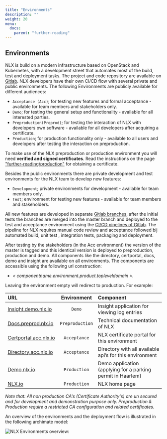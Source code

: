 ```yaml
---
title: "Environments"
description: ""
weight: 20
menu:
  docs:
    parent: "further-reading"
---
```



## Environments

NLX is build on a modern infrastructure based on OpenStack and Kubernetes, with a development street that automates most of the build, test and deployment tasks. The project and code repository are available on [Gitlab](https://gitlab.com/commonground/nlx). NLX developers have their own CI/CD flow with several private and public environments. The following Environments are publicly available for different audiences:

* `Acceptance (Acc)`; for testing new features and formal acceptance - available for team members and stakeholders only.
* `Demo`; for testing the general setup and functionality - available for all interested parties.
* `Preproduction(Preprod)`; for testing the interaction of NLX with developers own software - available for all developers after acquiring a certificate.
* `Production`; for production functionality only - available to all users and developers after testing the interaction on preproduction.

To make use of the NLX preproduction or production environment you will need **verified and signed certificates**. Read the instructions on the page ["further-reading/production"](../production) for obtaining a certificate.

Besides the public environments there are private development and test environments for the NLX team to develop new features:
* `Development`; private environments for development - available for team members only.
* `Test`; environment for testing new features - available for team members and stakeholders.

All new features are developed in separate [Gitlab branches](https://gitlab.com/commonground/nlx/branches), after the initial tests the branches are merged into the master branch and deployed to the test and acceptance environment using the [CI/CD pipelines of Gitlab](https://gitlab.com/commonground/nlx/pipelines). The pipeline for NLX requires manual code review and acceptance followed bij automated build, unit test , integration tests, packaging and deployment.

After testing by the stakeholders (in the Acc environment) the version of the master is tagged and this identical version is deployed to preproduction, production and demo.
All components like the directory, certportal, docs, demo and insight are available on all environments. The components are accessible using the following url construction:
* *< componentname.environment.product.topleveldomain >.*

Leaving the environment empty will redirect to production. For example:

|URL   | Environment | Component  |
|:-----|:----------:|:-------------|
| [Insight.demo.nlx.io](https://insight.demo.nlx.io/) |`Demo` |Insight application for viewing log entries|
|[Docs.preprod.nlx.io](https://docs.preprod.nlx.io)|`Preproduction`| Technical documentation of NLX|
|[Certportal.acc.nlx.io](https://certportal.acc.nlx.io/) |`Acceptance`| NLX certificate portal for this environment|
|[Directory.acc.nlx.io](https://directory.acc.nlx.io/) |`Acceptance`|Directory with all available api’s for this environment  |
|[Demo.nlx.io](https://demo.nlx.io/) |`Production`| Demo application (applying for a parking permit in Haarlem)|
|[NLX.io](https://nlx.io/) |`Production`| NLX home page |

*Note that: All non production CA's (Certificate Authority's) are un secured and for development and demonstration purpose only. Preproduction & Production require a restricted CA configuration and related certificates.*

An overview of the environments and the deployment flow is illustrated in the following archimate model:

![NLX Environments overview:](environments-ebb71.png "NLX Environments overview")
